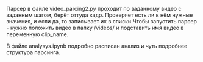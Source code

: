 Парсер в файле video_parcing2.py проходит по заданному видео с заданным шагом, берёт оттуда кадр. Проверяет есть ли в нём нужные значения, и если да, то записывает их в списки
Чтобы запустить парсер - нужно положить видео в папку /videos/ и подставить имя видео в переменную clip_name. 

В файле analysys.ipynb подробно расписан анализ и чуть подробнее структура парсинга. 
